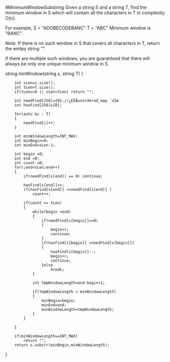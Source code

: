 #MinimumWindowSubstring
Given a string S and a string T, find the minimum window 
in S which will contain all the characters in T in complexity O(n).

For example,
S = "ADOBECODEBANC"
T = "ABC"
Minimum window is "BANC".

Note:
If there is no such window in S that covers all characters in T, return the emtpy string "".

If there are multiple such windows, you are guaranteed that there will always be only one unique minimum window in S.








string minWindow(string s, string T) 
{
        
        int sLen=s.size();
        int tLen=T.size();
        if(tLen==0 || sLen<tLen) return "";
        
        int needFind[256]={0};//¿ÉÓÃunordered_map ´úÌæ
        int hasFind[256]={0};
        
        for(auto &c : T)
        {
            needFind[c]++;
        }
        
        int minWindowLength=INT_MAX;
        int minBegin=0;
        int minEnd=sLen-1;
        
        int begin =0;
        int end =0;
        int count =0;
        for(;end<sLen;end++)
        {
            if(needFind[s[end]] == 0) continue;
            
            hasFind[s[end]]++;
            if(hasFind[s[end]] <=needFind[s[end]] )
                count++;
                
            if(count == tLen)
            {
                while(begin <end)
                {
                    if(needFind[s[begin]]==0) 
                    {
                        begin++;
                        continue;
                    }
                    if(hasFind[s[begin]] >needFind[s[begin]])
                    {
                        hasFind[s[begin]]--;
                        begin++;
                        continue;
                    }else
                        break;
                }
                
                int tmpWindowLength=end-begin+1;
                
                if(tmpWindowLength < minWindowLength)
                {
                    minBegin=begin;
                    minEnd=end;
                    minWindowLength=tmpWindowLength;
                }
            }
            
        }
        
        if(minWindowLength==INT_MAX)
            return "";
        return s.substr(minBegin,minWindowLength);
 }